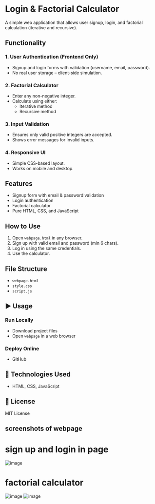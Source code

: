 # Login & Factorial Calculator

A simple web application that allows user signup, login, and factorial calculation (iterative and recursive).

## Functionality

### 1. User Authentication (Frontend Only)
- Signup and login forms with validation (username, email, password).
- No real user storage – client-side simulation.

### 2. Factorial Calculator
- Enter any non-negative integer.
- Calculate using either:
  - Iterative method
  - Recursive method

### 3. Input Validation
- Ensures only valid positive integers are accepted.
- Shows error messages for invalid inputs.

### 4. Responsive UI
- Simple CSS-based layout.
- Works on mobile and desktop.


## Features
- Signup form with email & password validation
- Login authentication
- Factorial calculator
- Pure HTML, CSS, and JavaScript

## How to Use
1. Open `webpage.html` in any browser.
2. Sign up with valid email and password (min 6 chars).
3. Log in using the same credentials.
4. Use the calculator.

## File Structure
- `webpage.html`
- `style.css`
- `script.js`


## ▶️ Usage

### Run Locally
- Download project files
- Open `webpage` in a web browser

### Deploy Online
- GitHub 

## 🧰 Technologies Used

- HTML, CSS, JavaScript

## 📝 License
MIT License


## screenshots of webpage 
# sign up and login in page

![image](https://github.com/user-attachments/assets/f3b5cf04-87a8-463d-8ef7-096f91618df1)

# factorial calculator
![image](https://github.com/user-attachments/assets/eb64abf7-d534-4056-b919-21ca9be9234c)
![image](https://github.com/user-attachments/assets/ed75a0ce-9e98-455b-88c1-dcdd155243b8)

